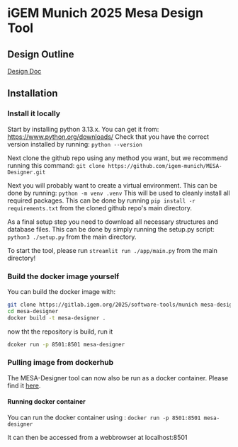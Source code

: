 # iGEM Munich 2025 Mesa Design Tool

## Design Outline
[Design Doc](https://docs.google.com/document/d/1ciPsgLo5JNp7wKqFREEnWSCiShK2ZrRBRCNdM3VBm_A/edit?tab=t.0)

## Installation
### Install it locally
Start by installing python 3.13.x. You can get it from: https://www.python.org/downloads/ Check that you have the correct version installed by running: `python --version`

Next clone the github repo using any method you want, but we recommend running this command: `git clone https://github.com/igem-munich/MESA-Designer.git`

Next you will probably want to create a virtual environment. 
This can be done by running: `python -m venv .venv` This will be used to cleanly install all required packages. This can be done by running `pip install -r requirements.txt` from the cloned github repo's main directory.

As a final setup step you need to download all necessary structures and database files. This can be done by simply running the setup.py script: `python3 ./setup.py` from the main directory.

To start the tool, please run `streamlit run ./app/main.py` from the main directory!

### Build the docker image yourself

You can build the docker image with:
```bash
git clone https://gitlab.igem.org/2025/software-tools/munich mesa-designer
cd mesa-designer
docker build -t mesa-designer .
 ```
now tht the repository is build, run it
```bash
dcoker run -p 8501:8501 mesa-designer 
```
### Pulling image from dockerhub
The MESA-Designer tool can now also be run as a docker container. Please find it [here](https://hub.docker.com/repository/docker/aeneastews/mesa-designer/general).

#### Running docker container
You can run the docker container using : `docker run -p 8501:8501 mesa-designer`

It can then be accessed from a webbrowser at localhost:8501
